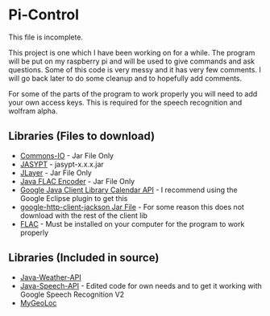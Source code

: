 Pi-Control
==========
This file is incomplete.

This project is one which I have been working on for a while. The program will be put on my raspberry pi and will be used to give commands and ask questions. Some of this code is very messy and it has very few comments. I will go back later to do some cleanup and to hopefully add comments.

For some of the parts of the program to work properly you will need to add your own access keys. This is required for the speech recognition and wolfram alpha.

Libraries (Files to download)
---------------------------------
-  [Commons-IO](http://commons.apache.org/proper/commons-io/) - Jar File Only
-  [JASYPT](http://www.jasypt.org/) - jasypt-x.x.x.jar
-  [JLayer](http://www.javazoom.net/javalayer/sources.html) - Jar File Only
-  [Java FLAC Encoder](http://javaflacencoder.sourceforge.net/) - Jar File Only
-  [Google Java Client Library Calendar API](https://code.google.com/p/google-api-java-client/) - I recommend using the Google Eclipse plugin to get this
-  [google-http-client-jackson Jar File](https://code.google.com/p/google-http-java-client/) - For some reason this does not download with the rest of the client lib
-  [FLAC](https://xiph.org/flac/) - Must be installed on your computer for the program to work properly

Libraries (Included in source)
------------------------------
-  [Java-Weather-API](https://code.google.com/p/java-weather-api/)
-  [Java-Speech-API](https://github.com/The-Shadow/java-speech-api/) - Edited code for own needs and to get it working with Google Speech Recognition V2
-  [MyGeoLoc](https://code.google.com/p/mygeoloc/)

